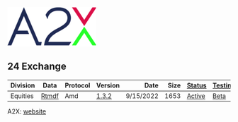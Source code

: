 [![A2X](https://github.com/Open-Markets-Initiative/Directory/blob/main/Organizations/A2X/Images/Logo.png)](https://www.a2x.co.za)


## 24 Exchange

| Division | Data | Protocol | Version | Date | Size | [Status][Omi.Glossary.Status] | [Testing][Omi.Glossary.Testing] | Specification |
| --- | --- | --- | --- | ---: | ---: | --- | --- | --- |
| Equities | [Rtmdf][A2X.Equities.Rtmdf.Amd.v1.3.2.Dissector] | Amd | [1.3.2][A2X.Equities.Rtmdf.Amd.v1.3.2.Dissector] | 9/15/2022 | 1653 | [Active][Omi.Glossary.Status.Active] | [Beta][Omi.Glossary.Testing.Beta] | [url][A2X.Equities.Rtmdf.Amd.v1.3.2.Url] - [pdf][A2X.Equities.Rtmdf.Amd.v1.3.2.Pdf] |


A2X: [website](https://www.a2x.co.za "Go to 24 Exchange")


[Omi.Glossary.Status]: https://github.com/Open-Markets-Initiative/Directory/blob/main/Glossary/Status.md "Protocol Deployment Status"
[Omi.Glossary.Status.Active]: https://github.com/Open-Markets-Initiative/Directory/blob/main/Glossary/Status.md "Deployment Status: Protocol is in active production"
[Omi.Glossary.Status.Deprecated]: https://github.com/Open-Markets-Initiative/Directory/blob/main/Glossary/Status.md "Deployment Status: Protocol is no longer in active use"
[Omi.Glossary.Status.Future]: https://github.com/Open-Markets-Initiative/Directory/blob/main/Glossary/Status.md "Deployment Status: Protocol is not yet deployed to an active production environment"
[Omi.Glossary.Status.Unknown]: https://github.com/Open-Markets-Initiative/Directory/blob/main/Glossary/Status.md "Deployment Status: Protocol deployment status is unknown"
[Omi.Glossary.Status.Header]: https://github.com/Open-Markets-Initiative/Directory/blob/main/Glossary/Status.md "Deployment Status: Header only protocol provided for debugging"
[Omi.Glossary.Testing]: https://github.com/Open-Markets-Initiative/Directory/blob/main/Glossary/Testing.md "Protocol Testing Status"
[Omi.Glossary.Testing.Verified]: https://github.com/Open-Markets-Initiative/Directory/blob/main/Glossary/Testing.md "Testing Status: Protocol has been tested on live data"
[Omi.Glossary.Testing.Incomplete]: https://github.com/Open-Markets-Initiative/Directory/blob/main/Glossary/Testing.md "Testing Status: Protocol has been tested on live data but contains known issues"
[Omi.Glossary.Testing.Beta]: https://github.com/Open-Markets-Initiative/Directory/blob/main/Glossary/Testing.md "Testing Status: Protocol has not been tested and structure is speculative"
[Omi.Glossary.Testing.Untested]: https://github.com/Open-Markets-Initiative/Directory/blob/main/Glossary/Testing.md "Testing Status: Protocol has not been tested on live data"

[A2X.Equities.Rtmdf.Amd.v1.3.2.Dissector]: https://github.com/Open-Markets-Initiative/wireshark-lua/blob/main/A2X/A2X_Equities_Rtmdf_Amd_v1_3_2_Dissector.lua "A2X Equities Rtmdf Amd v1.3.2 Wireshark Dissector"
[A2X.Equities.Rtmdf.Amd.v1.3.2.Url]: https://www.a2x.co.za/?page_id=531 "24 Exchange 1.3.2 Url"
[A2X.Equities.Rtmdf.Amd.v1.3.2.Pdf]: https://github.com/Open-Markets-Initiative/Directory/blob/main/Organizations/A2X/Specifications/MarketData/A2X.Equities.Rtmdf.Amd.v1.3.2.pdf "24 Exchange 1.3.2 Pdf"
